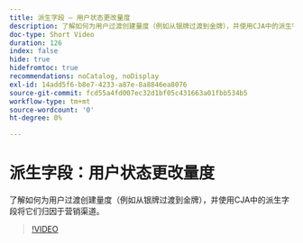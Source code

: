 ```yaml
---
title: 派生字段 — 用户状态更改量度
description: 了解如何为用户过渡创建量度（例如从银牌过渡到金牌），并使用CJA中的派生字段将它们归因于营销渠道。
doc-type: Short Video
duration: 126
index: false
hide: true
hidefromtoc: true
recommendations: noCatalog, noDisplay
exl-id: 14add5f6-b8e7-4233-a87e-8a8846ea8076
source-git-commit: fcd55a4fd007ec32d1bf05c431663a01fbb534b5
workflow-type: tm+mt
source-wordcount: '0'
ht-degree: 0%

---
```


# 派生字段：用户状态更改量度

了解如何为用户过渡创建量度（例如从银牌过渡到金牌），并使用CJA中的派生字段将它们归因于营销渠道。

<!-- 85_S103_3442450_125_derived-fields-user-state-change-metrics -->
>[!VIDEO](https://video.tv.adobe.com/v/3458355/?learn=on&enablevpops=true)
